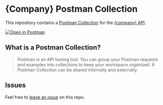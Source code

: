 # {Company} Postman Collection

This repository contains a [Postman Collection](/collection.json) for the [{company} API](docs_url).

[![Open in Postman](https://run.pstmn.io/button.svg)](https://www.postman.com/fern-api/workspace/fern-{company})

## What is a Postman Collection?

> Postman is an API testing tool. You can group your Postman requests and examples into collections to keep your workspace organized. A Postman Collection can be shared internally and externally.

## Issues

Feel free to [leave an issue](https://github.com/fern-{company}/{company}-postman/issues) on this repo.

